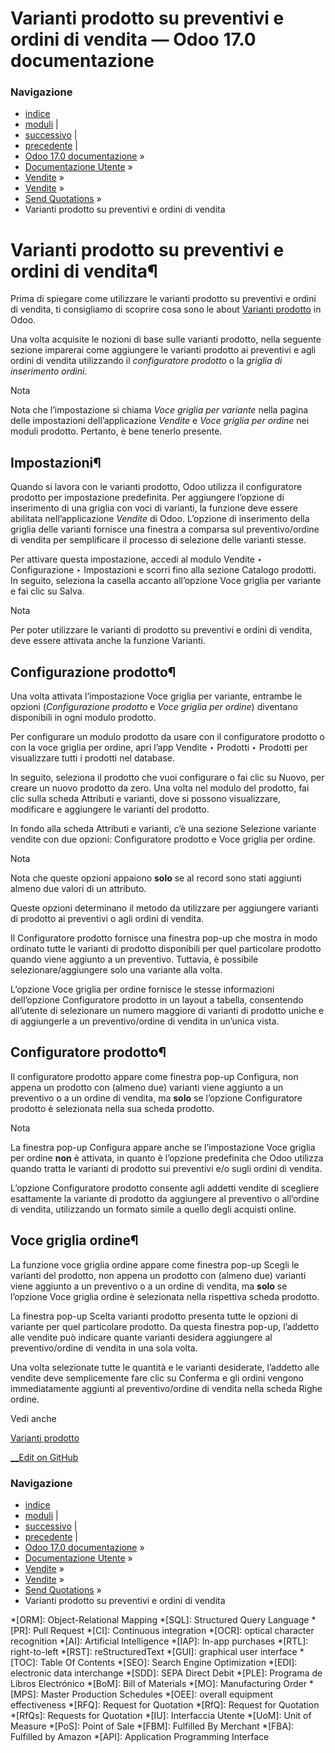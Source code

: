 # Varianti prodotto su preventivi e ordini di vendita — Odoo 17.0 documentazione

### Navigazione

  * [indice](../../../../genindex.html "Indice generale")
  * [moduli](../../../../py-modindex.html "Indice del modulo Python") |
  * [successivo](pdf_quote_builder.html "Creazione preventivi in PDF") |
  * [precedente](different_addresses.html "Consegne e fatture a indirizzi diversi") |
  * [Odoo 17.0 documentazione](../../../../index-2.html) »
  * [Documentazione Utente](../../../../applications.html) »
  * [Vendite](../../../sales.html) »
  * [Vendite](../../sales.html) »
  * [Send Quotations](../send_quotations.html) »
  * Varianti prodotto su preventivi e ordini di vendita



# Varianti prodotto su preventivi e ordini di vendita¶

Prima di spiegare come utilizzare le varianti prodotto su preventivi e ordini di vendita, ti consigliamo di scoprire cosa sono le about [Varianti prodotto](../products_prices/products/variants.html) in Odoo.

Una volta acquisite le nozioni di base sulle varianti prodotto, nella seguente sezione imparerai come aggiungere le varianti prodotto ai preventivi e agli ordini di vendita utilizzando il _configuratore prodotto_ o la _griglia di inserimento ordini_.

Nota

Nota che l’impostazione si chiama _Voce griglia per variante_ nella pagina delle impostazioni dell’applicazione _Vendite_ e _Voce griglia per ordine_ nei moduli prodotto. Pertanto, è bene tenerlo presente.

## Impostazioni¶

Quando si lavora con le varianti prodotto, Odoo utilizza il configuratore prodotto per impostazione predefinita. Per aggiungere l’opzione di inserimento di una griglia con voci di varianti, la funzione deve essere abilitata nell’applicazione _Vendite_ di Odoo. L’opzione di inserimento della griglia delle varianti fornisce una finestra a comparsa sul preventivo/ordine di vendita per semplificare il processo di selezione delle varianti stesse.

Per attivare questa impostazione, accedi al modulo Vendite ‣ Configurazione ‣ Impostazioni e scorri fino alla sezione Catalogo prodotti. In seguito, seleziona la casella accanto all’opzione Voce griglia per variante e fai clic su Salva.

Nota

Per poter utilizzare le varianti di prodotto su preventivi e ordini di vendita, deve essere attivata anche la funzione Varianti.

## Configurazione prodotto¶

Una volta attivata l’impostazione Voce griglia per variante, entrambe le opzioni (_Configurazione prodotto_ e _Voce griglia per ordine_) diventano disponibili in ogni modulo prodotto.

Per configurare un modulo prodotto da usare con il configuratore prodotto o con la voce griglia per ordine, apri l’app Vendite ‣ Prodotti ‣ Prodotti per visualizzare tutti i prodotti nel database.

In seguito, seleziona il prodotto che vuoi configurare o fai clic su Nuovo, per creare un nuovo prodotto da zero. Una volta nel modulo del prodotto, fai clic sulla scheda Attributi e varianti, dove si possono visualizzare, modificare e aggiungere le varianti del prodotto.

In fondo alla scheda Attributi e varianti, c’è una sezione Selezione variante vendite con due opzioni: Configuratore prodotto e Voce griglia per ordine.

Nota

Nota che queste opzioni appaiono **solo** se al record sono stati aggiunti almeno due valori di un attributo.

Queste opzioni determinano il metodo da utilizzare per aggiungere varianti di prodotto ai preventivi o agli ordini di vendita.

Il Configuratore prodotto fornisce una finestra pop-up che mostra in modo ordinato tutte le varianti di prodotto disponibili per quel particolare prodotto quando viene aggiunto a un preventivo. Tuttavia, è possibile selezionare/aggiungere solo una variante alla volta.

L’opzione Voce griglia per ordine fornisce le stesse informazioni dell’opzione Configuratore prodotto in un layout a tabella, consentendo all’utente di selezionare un numero maggiore di varianti di prodotto uniche e di aggiungerle a un preventivo/ordine di vendita in un’unica vista.

## Configuratore prodotto¶

Il configuratore prodotto appare come finestra pop-up Configura, non appena un prodotto con (almeno due) varianti viene aggiunto a un preventivo o a un ordine di vendita, ma **solo** se l’opzione Configuratore prodotto è selezionata nella sua scheda prodotto.

Nota

La finestra pop-up Configura appare anche se l’impostazione Voce griglia per ordine **non** è attivata, in quanto è l’opzione predefinita che Odoo utilizza quando tratta le varianti di prodotto sui preventivi e/o sugli ordini di vendita.

L’opzione Configuratore prodotto consente agli addetti vendite di scegliere esattamente la variante di prodotto da aggiungere al preventivo o all’ordine di vendita, utilizzando un formato simile a quello degli acquisti online.

## Voce griglia ordine¶

La funzione voce griglia ordine appare come finestra pop-up Scegli le varianti del prodotto, non appena un prodotto con (almeno due) varianti viene aggiunto a un preventivo o a un ordine di vendita, ma **solo** se l’opzione Voce griglia ordine è selezionata nella rispettiva scheda prodotto.

La finestra pop-up Scelta varianti prodotto presenta tutte le opzioni di variante per quel particolare prodotto. Da questa finestra pop-up, l’addetto alle vendite può indicare quante varianti desidera aggiungere al preventivo/ordine di vendita in una sola volta.

Una volta selezionate tutte le quantità e le varianti desiderate, l’addetto alle vendite deve semplicemente fare clic su Conferma e gli ordini vengono immediatamente aggiunti al preventivo/ordine di vendita nella scheda Righe ordine.

Vedi anche

[Varianti prodotto](../products_prices/products/variants.html)

[ __Edit on GitHub](https://github.com/odoo/documentation/edit/17.0/content/applications/sales/sales/send_quotations/orders_and_variants.rst)

### Navigazione

  * [indice](../../../../genindex.html "Indice generale")
  * [moduli](../../../../py-modindex.html "Indice del modulo Python") |
  * [successivo](pdf_quote_builder.html "Creazione preventivi in PDF") |
  * [precedente](different_addresses.html "Consegne e fatture a indirizzi diversi") |
  * [Odoo 17.0 documentazione](../../../../index-2.html) »
  * [Documentazione Utente](../../../../applications.html) »
  * [Vendite](../../../sales.html) »
  * [Vendite](../../sales.html) »
  * [Send Quotations](../send_quotations.html) »
  * Varianti prodotto su preventivi e ordini di vendita


  *[ORM]: Object-Relational Mapping
  *[SQL]: Structured Query Language
  *[PR]: Pull Request
  *[CI]: Continuous integration
  *[OCR]: optical character recognition
  *[AI]: Artificial Intelligence
  *[IAP]: In-app purchases
  *[RTL]: right-to-left
  *[RST]: reStructuredText
  *[GUI]: graphical user interface
  *[TOC]: Table Of Contents
  *[SEO]: Search Engine Optimization
  *[EDI]: electronic data interchange
  *[SDD]: SEPA Direct Debit
  *[PLE]: Programa de Libros Electrónico
  *[BoM]: Bill of Materials
  *[MO]: Manufacturing Order
  *[MPS]: Master Production Schedules
  *[OEE]: overall equipment effectiveness
  *[RFQ]: Request for Quotation
  *[RfQ]: Request for Quotation
  *[RfQs]: Requests for Quotation
  *[IU]: Interfaccia Utente
  *[UoM]: Unit of Measure
  *[PoS]: Point of Sale
  *[FBM]: Fulfilled By Merchant
  *[FBA]: Fulfilled by Amazon
  *[API]: Application Programming Interface